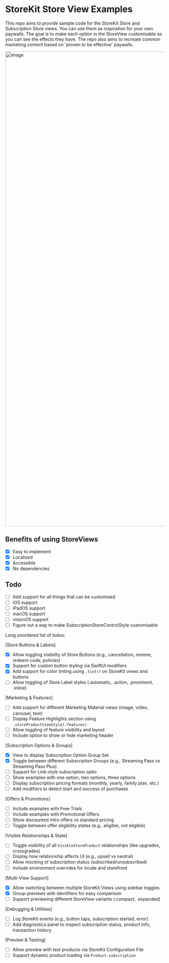 # StoreKit Store View Examples
This repo aims to provide sample code for the StoreKit Store and Subscription Store views. You can use them as inspiration for your own paywalls. The goal is to make each option in the StoreView customisable so you can see the effects they have. The repo also aims to recreate common marketing content based on 'proven to be effective' paywalls. 

<img width="1511" alt="image" src="https://github.com/user-attachments/assets/18a4a4d6-0543-45b3-8499-4dda391ef55e">

## Benefits of using StoreViews
- [x] Easy to implement
- [x] Localized
- [x] Accessible
- [x] No dependencies

## Todo
- [ ] Add support for all things that can be customised
- [ ] iOS support
- [ ] iPadOS support
- [ ] macOS support
- [ ] visionOS support
- [ ] Figure out a way to make SubscriptionStoreControlStyle customisable

Long unordered list of todos:

[Store Buttons & Labels]

- [x] Allow toggling visibility of Store Buttons (e.g., cancellation, restore, redeem code, policies)
- [x] Support for custom button styling via SwiftUI modifiers
- [x] Add support for color tinting using `.tint()` on StoreKit views and buttons
- [ ] Allow toggling of Store Label styles (.automatic, .action, .prominent, .inline)

[Marketing & Features]
- [ ] Add support for different Marketing Material views (image, video, carousel, text)
- [ ] Display Feature Highlights section using `.storeProductViewStyle(.features)`
- [ ] Allow toggling of feature visibility and layout
- [ ] Include option to show or hide marketing header

[Subscription Options & Groups]
- [x] View to display Subscription Option Group Set
- [x] Toggle between different Subscription Groups (e.g., Streaming Pass vs Streaming Pass Plus)
- [ ] Support for Link-style subscription optio
- [ ] Show examples with one option, two options, three options
- [ ] Display subscription pricing formats (monthly, yearly, family plan, etc.)
- [ ] Add modifiers to detect start and success of purchases

[Offers & Promotions]
- [ ] Include examples with Free Trials
- [ ] Include examples with Promotional Offers
- [ ] Show discounted intro offers vs standard pricing
- [ ] Toggle between offer eligibility states (e.g., eligible, not eligible)

[Visible Relationships & State]
- [ ] Toggle visibility of all `VisibleStoreProduct` relationships (like upgrades, crossgrades)
- [ ] Display how relationship affects UI (e.g., upsell vs neutral)
- [ ] Allow mocking of subscription status (subscribed/unsubscribed)
- [ ] Include environment overrides for locale and storefront

[Multi-View Support]
- [x] Allow switching between multiple StoreKit Views using sidebar toggles
- [x] Group previews with identifiers for easy comparison
- [ ] Support previewing different StoreView variants (.compact, .expanded)

[Debugging & Utilities]
- [ ] Log StoreKit events (e.g., button taps, subscription started, error)
- [ ] Add diagnostics panel to inspect subscription status, product info, transaction history

[Preview & Testing]
- [ ] Allow preview with test products via StoreKit Configuration File
- [ ] Support dynamic product loading via `Product.subscription`
